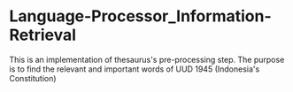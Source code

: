 # Language-Processor_Information-Retrieval
This is an implementation of thesaurus's pre-processing step. The purpose is to find the relevant and important words of UUD 1945 (Indonesia's Constitution)
